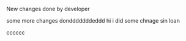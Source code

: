 New changes done by developer

some more changes dondddddddeddd
 hi i did some chnage sin loan

cccccc



